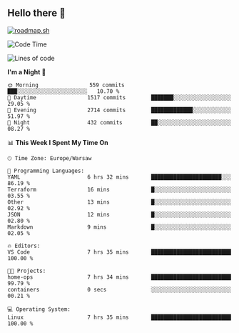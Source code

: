 ## Hello there 👋

[![roadmap.sh](https://roadmap.sh/card/wide/66979ceebf471856f5e911d3?variant=dark)](https://roadmap.sh)

<!--
**vrozaksen/vrozaksen** is a ✨ _special_ ✨ repository because its `README.md` (this file) appears on your GitHub profile.

Here are some ideas to get you started:

- 🔭 I’m currently working on ...
- 🌱 I’m currently learning ...
- 👯 I’m looking to collaborate on ...
- 🤔 I’m looking for help with ...
- 💬 Ask me about ...
- 📫 How to reach me: ...
- 😄 Pronouns: ...
- ⚡ Fun fact: ...
-->

<!--START_SECTION:waka-->
![Code Time](http://img.shields.io/badge/Code%20Time-7%20hrs%2036%20mins-blue)

![Lines of code](https://img.shields.io/badge/From%20Hello%20World%20I%27ve%20Written-341.0%20thousand%20lines%20of%20code-blue)

**I'm a Night 🦉** 

```text
🌞 Morning                559 commits         ███░░░░░░░░░░░░░░░░░░░░░░   10.70 % 
🌆 Daytime                1517 commits        ███████░░░░░░░░░░░░░░░░░░   29.05 % 
🌃 Evening                2714 commits        █████████████░░░░░░░░░░░░   51.97 % 
🌙 Night                  432 commits         ██░░░░░░░░░░░░░░░░░░░░░░░   08.27 % 
```


📊 **This Week I Spent My Time On** 

```text
🕑︎ Time Zone: Europe/Warsaw

💬 Programming Languages: 
YAML                     6 hrs 32 mins       ██████████████████████░░░   86.19 % 
Terraform                16 mins             █░░░░░░░░░░░░░░░░░░░░░░░░   03.55 % 
Other                    13 mins             █░░░░░░░░░░░░░░░░░░░░░░░░   02.92 % 
JSON                     12 mins             █░░░░░░░░░░░░░░░░░░░░░░░░   02.80 % 
Markdown                 9 mins              █░░░░░░░░░░░░░░░░░░░░░░░░   02.05 % 

🔥 Editors: 
VS Code                  7 hrs 35 mins       █████████████████████████   100.00 % 

🐱‍💻 Projects: 
home-ops                 7 hrs 34 mins       █████████████████████████   99.79 % 
containers               0 secs              ░░░░░░░░░░░░░░░░░░░░░░░░░   00.21 % 

💻 Operating System: 
Linux                    7 hrs 35 mins       █████████████████████████   100.00 % 
```


<!--END_SECTION:waka-->